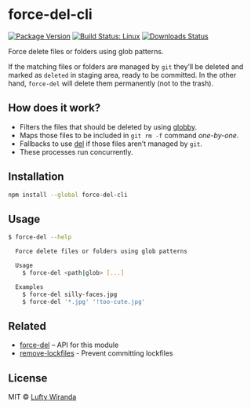 # force-del-cli

[![Package Version](https://img.shields.io/npm/v/force-del-cli.svg)](https://www.npmjs.com/package/force-del-cli)
[![Build Status: Linux](https://img.shields.io/travis/luftywiranda13/force-del-cli/master.svg)](https://travis-ci.org/luftywiranda13/force-del-cli)
[![Downloads Status](https://img.shields.io/npm/dm/force-del-cli.svg)](https://npm-stat.com/charts.html?package=force-del-cli&from=2016-04-01)

Force delete files or folders using glob patterns.

If the matching files or folders are managed by `git` theyʼll be deleted and marked as `deleted` in staging area, ready to be committed. In the other hand, `force-del` will delete them permanently (not to the trash).

## How does it work?

* Filters the files that should be deleted by using [globby](https://github.com/sindresorhus/globby).
* Maps those files to be included in `git rm -f` command _one-by-one_.
* Fallbacks to use [del](https://github.com/sindresorhus/del) if those files arenʼt managed by `git`.
* These processes run concurrently.

## Installation

```sh
npm install --global force-del-cli
```

## Usage

```sh
$ force-del --help

  Force delete files or folders using glob patterns

  Usage
    $ force-del <path|glob> [...]

  Examples
    $ force-del silly-faces.jpg
    $ force-del '*.jpg' '!too-cute.jpg'
```

## Related

* [force-del](https://github.com/luftywiranda13/force-del) – API for this module
* [remove-lockfiles](https://github.com/luftywiranda13/remove-lockfiles) - Prevent committing lockfiles

## License

MIT &copy; [Lufty Wiranda](https://www.luftywiranda.com)
